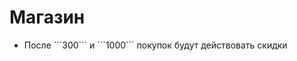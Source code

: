 <h1>Магазин</h1>

<ul>

<li>
    <p>После ```300``` и ```1000``` покупок будут действовать скидки</p>
</li>

</ul>
